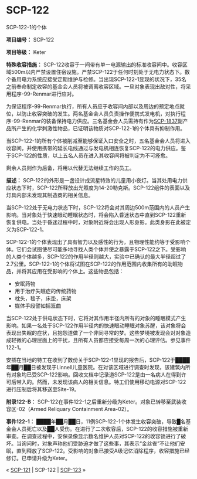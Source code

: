 # SCP-122
                        




SCP-122-1的个体



**项目编号：** SCP-122

**项目等级：** Keter

**特殊收容措施：** SCP-122收容于一间带有单一电源输出的标准收容间中。收容区域500m以内严禁设置住宿设施。严禁SCP-122于任何时刻处于无电力状态下。数个备用电力系统应接受定期维护与检修。当出现SCP-122-1显现的状况下，35名之前奉命制定收容的基金会人员将被调离收容区域。一旦对象表现出敌对性，将采用程序-99-Renmar进行应对。

为保证程序-99-Renmar执行，所有人员应于收容间内部以及周边的预定地点就位，以防止收容突破的发生。两名基金会人员负责操作便携式发电机，对执行程序-99-Renmar的装备保持电力供应。三名基金会人员需持有作为[SCP-1837](/scp-1837)副产品所产生的化学刺激性物品，已证明该物质对SCP-122-1的个体具有抑制作用。

当SCP-122-1的所有个体被削减至能够保证入口安全之时，五名基金会人员将进入收容间，并使用携带的延长电线通过与发电机相连恢复SCP-122的电力供应。鉴于SCP-122的性质，以上五名人员在进入其收容间将被判定为不可痊愈。

剩余人员则作为后备，将用以代替无法继续工作的员工。

**描述：** SCP-122的外形是一盏设计成流星特效的儿童用小夜灯。当其处用电力供应状态下时，SCP-122所释放出光照度为14-20勒克斯。SCP-122组件的表面以及灯具内部未发现其制造商的相关信息。

当SCP-122处于无电力状态下时，SCP-122将会对其周边500m范围内的人员产生影响。当对象处于快速眼动睡眠状态时，将会陷入昏迷状态中直到SCP-122重新恢复供电。当处于昏迷过程中时，对象附近将会出现人形身影。此类身影在此被定义为SCP-122-1。

SCP-122-1的个体表现出了具有智力以及感性的行为，且物理性能约等于受影响个体。它们会试图使尽可能多地寻找人类个体并使之暴露于SCP-122之下。受影响的人类个体越多，SCP-122的作用半径则越大，实验中已确认的最大半径超过了2.7公里。SCP-122-1的个体将试图在SCP-122的作用范围内收集所有的助眠物品，并将其应用在受影响的个体上。这些物品包括：

- 安眠药物
- 用于治疗失眠症的传统药物
- 枕头，毯子，床垫，床架
- 媒体手段譬如摇篮曲

当SCP-122处于供电状态下时，它将对其作用半径内所有的对象的睡眠模式产生影响。如果一名处于SCP-122作用半径内的快速眼动睡眠对象苏醒，该对象将会表现出失眠的症状，且抱怨道做了一个非同寻常的梦。这些梦境被发现会对对象造成轻微的心理层面上的干扰，且所有人员都应接受每周一次的心理评估。参见事件122-1。

安插在当地的特工在收到了数份关于SCP-122-1显现的报告后，SCP-122于████年██月██日被发现于Linnell儿童医院。在对该区域进行调查时发现，该建筑内所有对象均已受SCP-122影响。回收文档中记录道SCP-122是由一名病人在得到许可后带入的。然而，未发现该病人的相关信息。特工们使用移动电源对SCP-122进行压制后将其移送至Site-19。

**附录122-B：** SCP-122在事件122-1之后重新分级为Keter。对象已转移至武装收容区-02（Armed Reliquary Containment Area-02）。

**事件122-1：** ████年██月██日，11例SCP-122-1个体发生收容突破，导致█名基金会人员死亡以及██人受伤。在进行了二次收容后，SCP-122的收容措施被重新审查。在调查过程中，安保录像显示数名维护人员对SCP-122的收容锁进行了破坏。当询问时，对象声称他们受胁迫才做了这些事，其表示“金丝雀”不让他们安眠，直到释放了SCP-122。受影响的对象已接受A级记忆消除程序，收容措施已经修订。已申请升级为Keter。



« [SCP-121](/scp-121) | SCP-122 | [SCP-123](/scp-123) »





                    